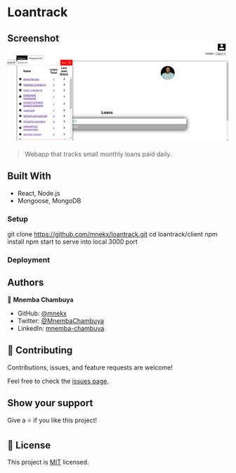 # Loantrack

## Screenshot ![screenshot](./screenshot.png)

> Webapp that tracks small monthly loans paid daily.

## Built With

- React, Node.js
- Mongoose, MongoDB

### Setup

git clone https://github.com/mnekx/loantrack.git
cd loantrack/client
npm install
npm start to serve into local 3000 port

### Deployment

## Authors

👤 **Mnemba Chambuya**

- GitHub: [@mnekx](https://github.com/mnekx)
- Twitter: [@MnembaChambuya](https://twitter.com/MnembaChambuya)
- LinkedIn: [mnemba-chambuya](https://linkedin.com/in/mnemba-chambuya)

## 🤝 Contributing

Contributions, issues, and feature requests are welcome!

Feel free to check the [issues page](../../issues/).

## Show your support

Give a ⭐️ if you like this project!

## 📝 License

This project is [MIT](./MIT.md) licensed.
